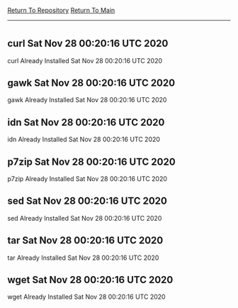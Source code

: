 [Return To Repository](https://github.com/deathbybandaid/piholeparser/)
[Return To Main](https://github.com/deathbybandaid/piholeparser/blob/master/RecentRunLogs/Mainlog.md)
____________________________________
# 
## curl Sat Nov 28 00:20:16 UTC 2020
curl Already Installed Sat Nov 28 00:20:16 UTC 2020
## gawk Sat Nov 28 00:20:16 UTC 2020
gawk Already Installed Sat Nov 28 00:20:16 UTC 2020
## idn Sat Nov 28 00:20:16 UTC 2020
idn Already Installed Sat Nov 28 00:20:16 UTC 2020
## p7zip Sat Nov 28 00:20:16 UTC 2020
p7zip Already Installed Sat Nov 28 00:20:16 UTC 2020
## sed Sat Nov 28 00:20:16 UTC 2020
sed Already Installed Sat Nov 28 00:20:16 UTC 2020
## tar Sat Nov 28 00:20:16 UTC 2020
tar Already Installed Sat Nov 28 00:20:16 UTC 2020
## wget Sat Nov 28 00:20:16 UTC 2020
wget Already Installed Sat Nov 28 00:20:16 UTC 2020
